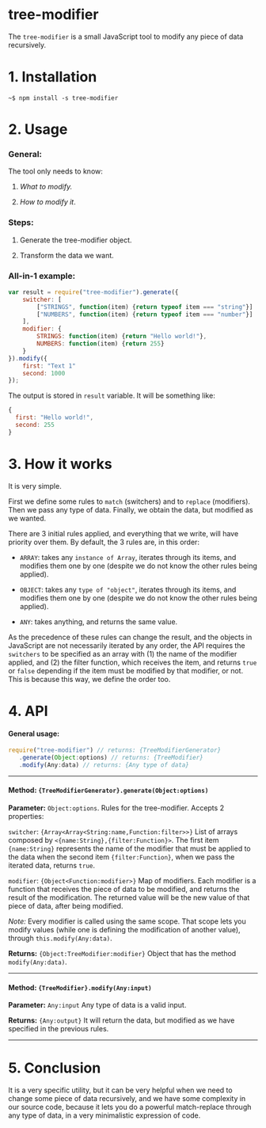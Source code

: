 # tree-modifier

The `tree-modifier` is a small JavaScript tool to modify any piece of data recursively.

# 1. Installation 

`~$ npm install -s tree-modifier`

# 2. Usage

### General:

The tool only needs to know:

   1. *What to modify.*

   2. *How to modify it*.

### Steps:

1. Generate the tree-modifier object.

2. Transform the data we want.

### All-in-1 example:

```js
var result = require("tree-modifier").generate({
	switcher: [
		["STRINGS", function(item) {return typeof item === "string"}]
		["NUMBERS", function(item) {return typeof item === "number"}]
	],
	modifier: {
		STRINGS: function(item) {return "Hello world!"},
		NUMBERS: function(item) {return 255}
	}
}).modify({
	first: "Text 1"
	second: 1000
});
```

The output is stored in `result` variable. It will be something like:

```js
{
  first: "Hello world!",
  second: 255
}
```

# 3. How it works

It is very simple. 

First we define some rules to `match` (switchers) and to `replace` (modifiers). Then we pass any type of data. Finally, we obtain the data, but modified as we wanted.

There are 3 initial rules applied, and everything that we write, will have priority over them. By default, the 3 rules are, in this order:

- `ARRAY`: takes any `instance of Array`, iterates through its items, and modifies them one by one (despite we do not know the other rules being applied).

- `OBJECT`: takes any `type of "object"`, iterates through its items, and modifies them one by one (despite we do not know the other rules being applied).

- `ANY`: takes anything, and returns the same value.

As the precedence of these rules can change the result, and the objects in JavaScript are not necessarily iterated by any order, the API requires the `switchers` to be specified as an array with (1) the name of the modifier applied, and (2) the filter function, which receives the item, and returns `true` or `false` depending if the item must be modified by that modifier, or not. This is because this way, we define the order too.

# 4. API

#### General usage: 

```js
require("tree-modifier") // returns: {TreeModifierGenerator}
   .generate(Object:options) // returns: {TreeModifier}
   .modify(Any:data) // returns: {Any type of data}
```

----

#### Method: `{TreeModifierGenerator}.generate(Object:options)`

**Parameter:** `Object:options`. Rules for the tree-modifier. Accepts 2 properties:

`switcher`: `{Array<Array<String:name,Function:filter>>}` List of arrays composed by `<{name:String},{filter:Function}>`. The first item `{name:String}` represents the name of the modifier that must be applied to the data when the second item `{filter:Function}`, when we pass the iterated data, returns `true`.

`modifier`: `{Object<Function:modifier>}` Map of modifiers. Each modifier is a function that receives the piece of data to be modified, and returns the result of the modification. The returned value will be the new value of that piece of data, after being modified. 

*Note:* Every modifier is called using the same scope. That scope lets you modify values (while one is defining the modification of another value), through `this.modify(Any:data)`.

**Returns:** `{Object:TreeModifier:modifier}` Object that has the method `modify(Any:data)`.

----

#### Method: `{TreeModifier}.modify(Any:input)`

**Parameter:** `Any:input` Any type of data is a valid input.

**Returns:** `{Any:output}` It will return the data, but modified as we have specified in the previous rules.
 
----

# 5. Conclusion

It is a very specific utility, but it can be very helpful when we need to change some piece of data recursively, and we have some complexity in our source code, because it lets you do a powerful match-replace through any type of data, in a very minimalistic expression of code.